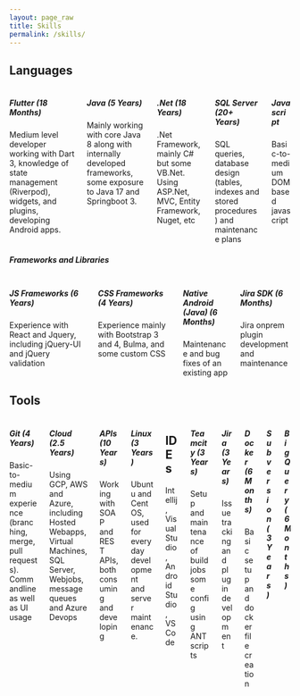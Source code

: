 ```yaml
---
layout: page_raw
title: Skills
permalink: /skills/
---
```


  <section class="section">
    <div class="container">
      <h2 class="title is-5">Languages</h2>
      <div class="columns is-multiline">
        <div class="column is-one-quarter">
          <div class="notification is-info is-light">
            <h5 class="title is-5">Flutter (18 Months)</h5>
            <div class="block">    
              Medium level developer working with Dart 3, knowledge of state management (Riverpod), widgets, and plugins, developing Android apps.
            </div>
          </div>
        </div>
        <div class="column is-one-quarter">
          <div class="notification is-info is-light">
            <h5 class="title is-5">Java (5 Years)</h5>
            <div class="block">    
              Mainly working with core Java 8 along with internally developed frameworks, some exposure to Java 17 and Springboot 3.
            </div>
          </div>
        </div>
        <div class="column is-one-quarter">
          <div class="notification is-info is-light">
            <h5 class="title is-5">.Net (18 Years)</h5>
            <div class="block">    
              .Net Framework, mainly C# but some VB.Net.  Using ASP.Net, MVC, Entity Framework, Nuget, etc     
            </div>
          </div>
        </div>
        <div class="column is-one-quarter">
          <div class="notification is-info is-light">
            <h5 class="title is-5">SQL Server (20+ Years)</h5>
            <div class="block">    
              SQL queries, database design (tables, indexes and stored procedures) and maintenance plans
            </div>
          </div>
        </div>
        <div class="column is-one-quarter">
          <div class="notification is-info is-light">
            <h5 class="title is-5">Javascript</h5>
            <div class="block">    
              Basic-to-medium DOM based javascript
            </div>
          </div>
        </div>
      </div>
      <h5 class="title is-5">Frameworks and Libraries</h5>
      <div class="columns is-multiline">
        <div class="column is-one-quarter">
          <div class="notification is-info is-light">
            <h5 class="title is-5">JS Frameworks (6 Years)</h5>
            <div class="block">    
              Experience with React and Jquery, including jQuery-UI and jQuery validation
            </div>
          </div>
        </div>      
        <div class="column is-one-quarter">
          <div class="notification is-info is-light">
            <h5 class="title is-5">CSS Frameworks (4 Years)</h5>
            <div class="block">                  
              Experience mainly with Bootstrap 3 and 4, Bulma, and some custom CSS
            </div>
          </div>
        </div>
        <div class="column is-one-quarter">
          <div class="notification is-info is-light">
            <h5 class="title is-5">Native Android (Java) (6 Months)</h5>
            <div class="block">    
              Maintenance and bug fixes of an existing app
            </div>
          </div>
        </div> 
        <div class="column is-one-quarter">
          <div class="notification is-info is-light">
            <h5 class="title is-5">Jira SDK (6 Months)</h5>
            <div class="block">    
              Jira onprem plugin development and maintenance
            </div>
          </div>
        </div>
      </div>
      <h2 class="title is-5">Tools</h2>
      <div class="columns is-multiline">
        <div class="column is-one-quarter">
          <div class="notification is-info is-light">
            <h5 class="title is-5">Git (4 Years)</h5>
            <div class="block">    
              Basic-to-medium experience (branching, merge, pull requests).  Commandline as well as UI usage
            </div>
          </div>
        </div>
        <div class="column is-one-quarter">
          <div class="notification is-info is-light">
            <h5 class="title is-5">Cloud (2.5 Years)</h5>
            <div class="block">    
              Using GCP, AWS and Azure, including Hosted Webapps, Virtual Machines, SQL Server, Webjobs, message queues and Azure Devops
            </div>
          </div>
        </div>        
        <div class="column is-one-quarter">
          <div class="notification is-info is-light">
            <h5 class="title is-5">APIs (10 Years)</h5>
            <div class="block">    
              Working with SOAP and REST APIs, both consuming and developing
            </div>
          </div>
        </div>
        <div class="column is-one-quarter">
          <div class="notification is-info is-light">
            <h5 class="title is-5">Linux (3 Years)</h5>
            <div class="block">    
              Ubuntu and CentOS, used for every day development and server maintenance.
            </div>
          </div>
        </div>        
        <div class="column is-one-quarter">
          <div class="notification is-info is-light">
            <h2 class="title is-5">IDEs</h2>
            <div class="block">    
              Intellij, Visual Studio, Android Studio, VS Code
            </div>
          </div>
        </div>
        <div class="column is-one-quarter">
          <div class="notification is-info is-light">
            <h5 class="title is-5">Teamcity (3 Years)</h5>
            <div class="block">    
              Setup and maintenance of build jobs some config using ANT scripts
            </div>
          </div>
        </div>
        <div class="column is-one-quarter">
          <div class="notification is-info is-light">
            <h5 class="title is-5">Jira (3 Years)</h5>
            <div class="block">    
              Issue tracking and plugin development
            </div>            
          </div>
        </div>
        <div class="column is-one-quarter">
          <div class="notification is-info is-light">
            <h5 class="title is-5">Docker (6 Months)</h5>
            <div class="block">    
              Basic setup and dockerfile creation
            </div>              
          </div>
        </div>        
        <div class="column is-one-quarter">
          <div class="notification is-info is-light">
            <h5 class="title is-5">Subversion (3 Years)</h5>
          </div>
        </div>        
        <div class="column is-one-quarter">
          <div class="notification is-info is-light">
            <h5 class="title is-5">BigQuery (6 Months)</h5>
          </div>
        </div>
      </div>
    </div>
  </section>
